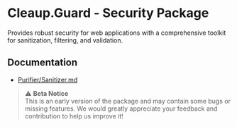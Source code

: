 # Cleaup.Guard - Security Package
Provides robust security for web applications with a comprehensive toolkit for sanitization, filtering, and validation.

## Documentation
- [Purifier/Sanitizer.md](https://github.com/cleup/guard/blob/main/docs/Purifier/Sanitizer.md) 

> ⚠️ **Beta Notice**  
> This is an early version of the package and may contain some bugs or missing features. We would greatly appreciate your feedback and contribution to help us improve it!
